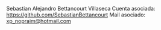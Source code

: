 Sebastian Alejandro Bettancourt Villaseca
Cuenta asociada: https://github.com/SebastianBettancourt
Mail asociado: xp_nopraim@hotmail.com
